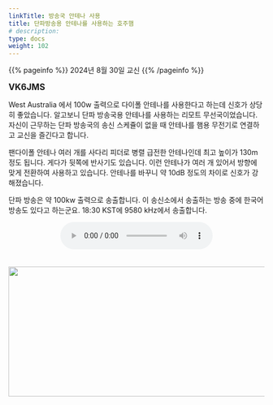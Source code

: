 ```yaml
---
linkTitle: 방송국 안테나 사용
title: 단파방송용 안테나를 사용하는 호주햄
# description:
type: docs
weight: 102
---
```


{{% pageinfo %}}
2024년 8월 30일 교신
{{% /pageinfo %}}


<b><span style="font-size:120%">VK6JMS</span></b>

West Australia 에서 100w 출력으로 다이폴 안테나를 사용한다고 하는데 신호가 상당히 좋았습니다. 알고보니 단파 방송국용 안테나를 사용하는 리모트 무선국이었습니다. 자신이 근무하는 단파 방송국의 송신 스케쥴이 없을 때 안테나를 햄용 무전기로 연결하고 교신을 즐긴다고 합니다.

팬다이폴 안테나 여러 개를 사다리 피더로 병렬 급전한 안테나인데 최고 높이가 130m 정도 됩니다. 게다가 뒷쪽에 반사기도 있습니다. 이런 안테나가 여러 개 있어서 방향에 맞게 전환하여 사용하고 있습니다. 안테나를 바꾸니 약 10dB 정도의 차이로 신호가 강해졌습니다.

단파 방송은 약 100kw 출력으로 송출합니다. 이 송신소에서 송출하는 방송 중에 한국어 방송도 있다고 하는군요. 18:30 KST에 9580 kHz에서 송출합니다.


<center><audio src="https://blog.kakaocdn.net/dn/dff1bC/btsJlqB2PZK/kmuhcKIvdHuPPEMxl54BSK/tfile.mp3" controls="controls"></audio></center><br>
<br>
<img src="/recording/img/vk6jms.png" style="width:600px;height:256"><br> 

<br>


